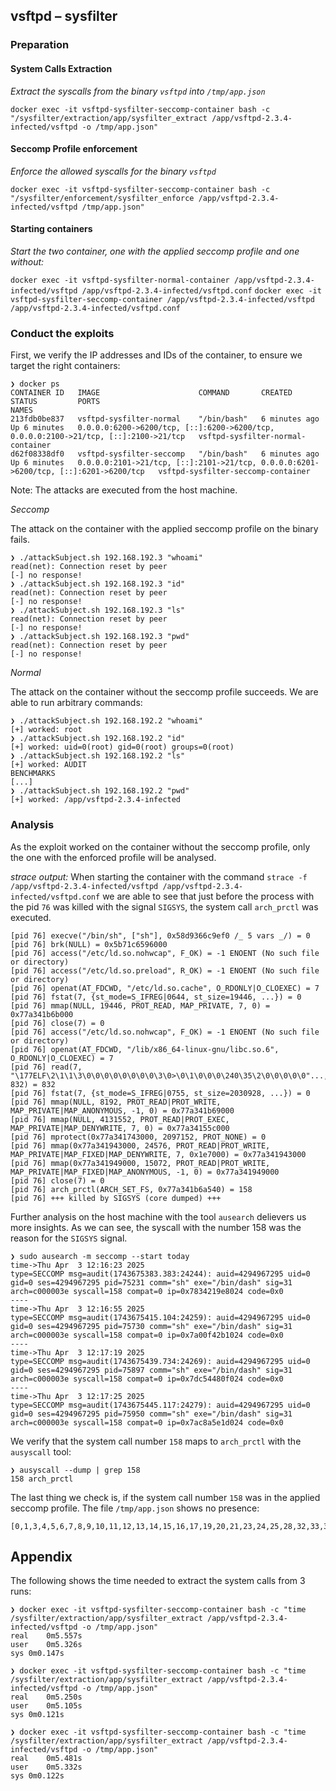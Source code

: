 ## vsftpd – sysfilter

### Preparation

#### System Calls Extraction

_Extract the syscalls from the binary `vsftpd` into `/tmp/app.json`_

`docker exec -it vsftpd-sysfilter-seccomp-container bash -c "/sysfilter/extraction/app/sysfilter_extract /app/vsftpd-2.3.4-infected/vsftpd -o /tmp/app.json"`

#### Seccomp Profile enforcement

_Enforce the allowed syscalls for the binary `vsftpd`_

`docker exec -it vsftpd-sysfilter-seccomp-container bash -c "/sysfilter/enforcement/sysfilter_enforce /app/vsftpd-2.3.4-infected/vsftpd /tmp/app.json"`

#### Starting containers

_Start the two container, one with the applied seccomp profile and one without:_

`docker exec -it vsftpd-sysfilter-normal-container /app/vsftpd-2.3.4-infected/vsftpd /app/vsftpd-2.3.4-infected/vsftpd.conf`
`docker exec -it vsftpd-sysfilter-seccomp-container /app/vsftpd-2.3.4-infected/vsftpd /app/vsftpd-2.3.4-infected/vsftpd.conf`

### Conduct the exploits

First, we verify the IP addresses and IDs of the container, to ensure we target the right containers:

```
❯ docker ps
CONTAINER ID   IMAGE                      COMMAND       CREATED         STATUS         PORTS                                                                                  NAMES
213fdb0be837   vsftpd-sysfilter-normal    "/bin/bash"   6 minutes ago   Up 6 minutes   0.0.0.0:6200->6200/tcp, [::]:6200->6200/tcp, 0.0.0.0:2100->21/tcp, [::]:2100->21/tcp   vsftpd-sysfilter-normal-container
d62f08338df0   vsftpd-sysfilter-seccomp   "/bin/bash"   6 minutes ago   Up 6 minutes   0.0.0.0:2101->21/tcp, [::]:2101->21/tcp, 0.0.0.0:6201->6200/tcp, [::]:6201->6200/tcp   vsftpd-sysfilter-seccomp-container
```

Note: The attacks are executed from the host machine.

_Seccomp_

The attack on the container with the applied seccomp profile on the binary fails.

```
❯ ./attackSubject.sh 192.168.192.3 "whoami"
read(net): Connection reset by peer
[-] no response!
❯ ./attackSubject.sh 192.168.192.3 "id"
read(net): Connection reset by peer
[-] no response!
❯ ./attackSubject.sh 192.168.192.3 "ls"
read(net): Connection reset by peer
[-] no response!
❯ ./attackSubject.sh 192.168.192.3 "pwd"
read(net): Connection reset by peer
[-] no response!
```

_Normal_

The attack on the container without the seccomp profile succeeds. We are able to run arbitrary commands:

```
❯ ./attackSubject.sh 192.168.192.2 "whoami"
[+] worked: root
❯ ./attackSubject.sh 192.168.192.2 "id"
[+] worked: uid=0(root) gid=0(root) groups=0(root)
❯ ./attackSubject.sh 192.168.192.2 "ls"
[+] worked: AUDIT
BENCHMARKS
[...]
❯ ./attackSubject.sh 192.168.192.2 "pwd"
[+] worked: /app/vsftpd-2.3.4-infected
```

### Analysis

As the exploit worked on the container without the seccomp profile, only the one with the enforced profile will be analysed.

_strace output:_
When starting the container with the command `strace -f /app/vsftpd-2.3.4-infected/vsftpd /app/vsftpd-2.3.4-infected/vsftpd.conf` we are able to see that just before the process with the pid `76` was killed with the signal `SIGSYS`, the system call `arch_prctl` was executed.

```
[pid 76] execve("/bin/sh", ["sh"], 0x58d9366c9ef0 /_ 5 vars _/) = 0
[pid 76] brk(NULL) = 0x5b71c6596000
[pid 76] access("/etc/ld.so.nohwcap", F_OK) = -1 ENOENT (No such file or directory)
[pid 76] access("/etc/ld.so.preload", R_OK) = -1 ENOENT (No such file or directory)
[pid 76] openat(AT_FDCWD, "/etc/ld.so.cache", O_RDONLY|O_CLOEXEC) = 7
[pid 76] fstat(7, {st_mode=S_IFREG|0644, st_size=19446, ...}) = 0
[pid 76] mmap(NULL, 19446, PROT_READ, MAP_PRIVATE, 7, 0) = 0x77a341b6b000
[pid 76] close(7) = 0
[pid 76] access("/etc/ld.so.nohwcap", F_OK) = -1 ENOENT (No such file or directory)
[pid 76] openat(AT_FDCWD, "/lib/x86_64-linux-gnu/libc.so.6", O_RDONLY|O_CLOEXEC) = 7
[pid 76] read(7, "\177ELF\2\1\1\3\0\0\0\0\0\0\0\0\3\0>\0\1\0\0\0\240\35\2\0\0\0\0\0"..., 832) = 832
[pid 76] fstat(7, {st_mode=S_IFREG|0755, st_size=2030928, ...}) = 0
[pid 76] mmap(NULL, 8192, PROT_READ|PROT_WRITE, MAP_PRIVATE|MAP_ANONYMOUS, -1, 0) = 0x77a341b69000
[pid 76] mmap(NULL, 4131552, PROT_READ|PROT_EXEC, MAP_PRIVATE|MAP_DENYWRITE, 7, 0) = 0x77a34155c000
[pid 76] mprotect(0x77a341743000, 2097152, PROT_NONE) = 0
[pid 76] mmap(0x77a341943000, 24576, PROT_READ|PROT_WRITE, MAP_PRIVATE|MAP_FIXED|MAP_DENYWRITE, 7, 0x1e7000) = 0x77a341943000
[pid 76] mmap(0x77a341949000, 15072, PROT_READ|PROT_WRITE, MAP_PRIVATE|MAP_FIXED|MAP_ANONYMOUS, -1, 0) = 0x77a341949000
[pid 76] close(7) = 0
[pid 76] arch_prctl(ARCH_SET_FS, 0x77a341b6a540) = 158
[pid 76] +++ killed by SIGSYS (core dumped) +++
```

Further analysis on the host machine with the tool `ausearch` delievers us more insights.
As we can see, the syscall with the number 158 was the reason for the `SIGSYS` signal.

```
❯ sudo ausearch -m seccomp --start today
time->Thu Apr  3 12:16:23 2025
type=SECCOMP msg=audit(1743675383.383:24244): auid=4294967295 uid=0 gid=0 ses=4294967295 pid=75231 comm="sh" exe="/bin/dash" sig=31 arch=c000003e syscall=158 compat=0 ip=0x7834219e8024 code=0x0
----
time->Thu Apr  3 12:16:55 2025
type=SECCOMP msg=audit(1743675415.104:24259): auid=4294967295 uid=0 gid=0 ses=4294967295 pid=75730 comm="sh" exe="/bin/dash" sig=31 arch=c000003e syscall=158 compat=0 ip=0x7a00f42b1024 code=0x0
----
time->Thu Apr  3 12:17:19 2025
type=SECCOMP msg=audit(1743675439.734:24269): auid=4294967295 uid=0 gid=0 ses=4294967295 pid=75897 comm="sh" exe="/bin/dash" sig=31 arch=c000003e syscall=158 compat=0 ip=0x7dc54480f024 code=0x0
----
time->Thu Apr  3 12:17:25 2025
type=SECCOMP msg=audit(1743675445.117:24279): auid=4294967295 uid=0 gid=0 ses=4294967295 pid=75950 comm="sh" exe="/bin/dash" sig=31 arch=c000003e syscall=158 compat=0 ip=0x7ac8a5e1d024 code=0x0
```

We verify that the system call number `158` maps to `arch_prctl` with the `ausyscall` tool:

```
❯ ausyscall --dump | grep 158
158 arch_prctl
```

The last thing we check is, if the system call number `158` was in the applied seccomp profile. The file `/tmp/app.json` shows no presence:

```
[0,1,3,4,5,6,7,8,9,10,11,12,13,14,15,16,17,19,20,21,23,24,25,28,32,33,35,37,39,40,41,42,43,44,45,46,47,48,49,50,51,52,53,54,55,56,59,60,61,62,63,72,77,78,79,80,82,83,84,87,89,90,91,93,95,96,99,102,105,106,107,108,111,112,113,114,115,116,126,132,157,161,186,201,202,228,229,231,234,257,262,302,307]
```

## Appendix

The following shows the time needed to extract the system calls from 3 runs:

```
❯ docker exec -it vsftpd-sysfilter-seccomp-container bash -c "time /sysfilter/extraction/app/sysfilter_extract /app/vsftpd-2.3.4-infected/vsftpd -o /tmp/app.json"
real	0m5.557s
user	0m5.326s
sys	0m0.147s

❯ docker exec -it vsftpd-sysfilter-seccomp-container bash -c "time /sysfilter/extraction/app/sysfilter_extract /app/vsftpd-2.3.4-infected/vsftpd -o /tmp/app.json"
real	0m5.250s
user	0m5.105s
sys	0m0.121s

❯ docker exec -it vsftpd-sysfilter-seccomp-container bash -c "time /sysfilter/extraction/app/sysfilter_extract /app/vsftpd-2.3.4-infected/vsftpd -o /tmp/app.json"
real	0m5.481s
user	0m5.332s
sys	0m0.122s
```
